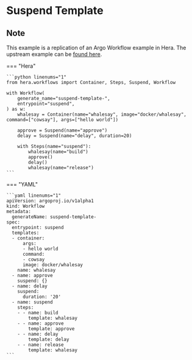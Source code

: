 # Suspend Template

## Note

This example is a replication of an Argo Workflow example in Hera.
The upstream example can be [found here](https://github.com/argoproj/argo-workflows/blob/main/examples/suspend-template.yaml).




=== "Hera"

    ```python linenums="1"
    from hera.workflows import Container, Steps, Suspend, Workflow

    with Workflow(
        generate_name="suspend-template-",
        entrypoint="suspend",
    ) as w:
        whalesay = Container(name="whalesay", image="docker/whalesay", command=["cowsay"], args=["hello world"])

        approve = Suspend(name="approve")
        delay = Suspend(name="delay", duration=20)

        with Steps(name="suspend"):
            whalesay(name="build")
            approve()
            delay()
            whalesay(name="release")
    ```

=== "YAML"

    ```yaml linenums="1"
    apiVersion: argoproj.io/v1alpha1
    kind: Workflow
    metadata:
      generateName: suspend-template-
    spec:
      entrypoint: suspend
      templates:
      - container:
          args:
          - hello world
          command:
          - cowsay
          image: docker/whalesay
        name: whalesay
      - name: approve
        suspend: {}
      - name: delay
        suspend:
          duration: '20'
      - name: suspend
        steps:
        - - name: build
            template: whalesay
        - - name: approve
            template: approve
        - - name: delay
            template: delay
        - - name: release
            template: whalesay
    ```

